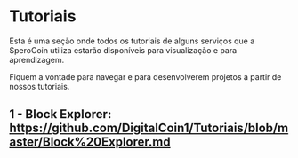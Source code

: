 # Tutoriais

Esta é uma seção onde todos os tutoriais de alguns serviços que a SperoCoin utiliza estarão disponíveis para visualização e para aprendizagem.

Fiquem a vontade para navegar e para desenvolverem projetos a partir de nossos tutoriais.

## 1 - Block Explorer: https://github.com/DigitalCoin1/Tutoriais/blob/master/Block%20Explorer.md
